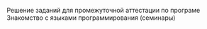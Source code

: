 Решение заданий для промежуточной аттестации по програме Знакомство с языками программирования (семинары)
